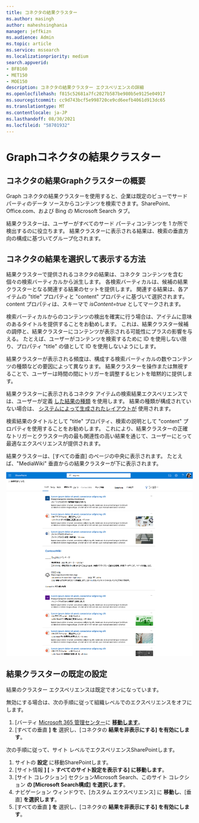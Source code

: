 ```yaml
---
title: コネクタの結果クラスター
ms.author: masingh
author: maheshsinghania
manager: jeffkizn
ms.audience: Admin
ms.topic: article
ms.service: mssearch
ms.localizationpriority: medium
search.appverid:
- BFB160
- MET150
- MOE150
description: コネクタの結果クラスター エクスペリエンスの詳細
ms.openlocfilehash: f815c52681a7fc2027b587be980b5e9125e04917
ms.sourcegitcommit: cc9d743bcf5e998720ce9cd6eefb4061d913dc65
ms.translationtype: MT
ms.contentlocale: ja-JP
ms.lasthandoff: 08/30/2021
ms.locfileid: "58701932"
---
```

# <a name="graph-connectors-result-cluster"></a>Graphコネクタの結果クラスター

## <a name="overview-of-the-graph-connectors-result-cluster"></a>コネクタの結果Graphクラスターの概要  

Graph コネクタの結果クラスターを使用すると、企業は既定のビューでサード パーティのデータ ソースからコンテンツを検索できます。SharePoint、Office.com、および Bing の Microsoft Search タブ。

結果クラスターは、ユーザーがすべてのサード パーティコンテンツを 1 か所で検出するのに役立ちます。 結果クラスターに表示される結果は、検索の垂直方向の構成に基づいてグループ化されます。

## <a name="how-connector-results-are-selected-and-displayed"></a>コネクタの結果を選択して表示する方法

結果クラスターで提供されるコネクタの結果は、コネクタ コンテンツを含む個々の検索バーティカルから派生します。 各検索バーティカルは、候補の結果クラスターとなる関連する結果のセットを提供します。 関連する結果は、各アイテムの "title" プロパティと "content" プロパティに基づいて選択されます。 content プロパティは、スキーマで *isContent=true* としてマークされます。

検索バーティカルからのコンテンツの検出を確実に行う場合は、アイテムに意味のあるタイトルを提供することをお勧めします。 これは、結果クラスター候補の調停と、結果クラスターにコンテンツが表示される可能性にプラスの影響を与える。 たとえば、ユーザーがコンテンツを検索するために ID を使用しない限り、プロパティ "title" の値として ID を使用しないようにします。

結果クラスターが表示される頻度は、構成する検索バーティカルの数やコンテンツの種類などの要因によって異なります。 結果クラスターを操作または無視することで、ユーザーは時間の間にトリガーを調整するヒントを暗黙的に提供します。

結果クラスターに表示されるコネクタ アイテムの検索結果エクスペリエンスでは、ユーザーが定義 [した結果の種類](./customize-search-page.md#create-your-own-result-type) を使用します。 結果の種類が構成されていない場合は、 [システムによって生成されたレイアウトが](./customize-search-page.md#default-search-result-layout) 使用されます。

検索結果のタイトルとして "title" プロパティ、検索の説明として "content" プロパティを使用することをお勧めします。 これにより、結果クラスターの正確なトリガーとクラスター内の最も関連性の高い結果を通じて、ユーザーにとって最適なエクスペリエンスが提供されます。

結果クラスターは、[すべての垂直] のページの中央に表示されます。 たとえば、"MediaWiki" 垂直からの結果クラスターが下に表示されます。

![MediaWiki 結果クラスターの例。](media/result-cluster/result-cluster-example.png)

## <a name="result-clusters-default-settings"></a>結果クラスターの既定の設定
  
結果のクラスター エクスペリエンスは既定でオンになっています。  

無効にする場合は、次の手順に従って組織レベルでのエクスペリエンスをオフにします。

1. [バーティ [Microsoft 365 管理センター](https://admin.microsoft.com)に [**移動します**](https://admin.microsoft.com/Adminportal/Home#/MicrosoftSearch/verticals)。
1. [すべての垂直 **] を** 選択し、[コネクタの **結果を非表示にする] を有効にします**。

次の手順に従って、サイト レベルでエクスペリエンスSharePointします。

1. サイトの **設定** に移動SharePointします。
2. [サイト情報 **] [** > **すべてのサイト設定を表示する] に移動します**。
3. [サイト コレクション] セクションMicrosoft Search、このサイト コレクション **の [Microsoft Search構成] を選択します**。
4. ナビゲーション ウィンドウで、[カスタム エクスペリエンス] に **移動し**、[垂直] **を選択します**。
5. [すべての垂直 **] を** 選択し、[コネクタの **結果を非表示にする] を有効にします**。
